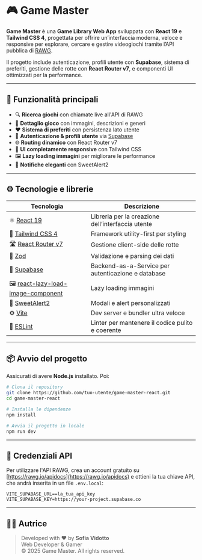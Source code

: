 # 🎮 Game Master

**Game Master** è una **Game Library Web App** sviluppata con **React 19** e **Tailwind CSS 4**, progettata per offrire un’interfaccia moderna, veloce e responsive per esplorare, cercare e gestire videogiochi tramite l’API pubblica di [RAWG](https://rawg.io/apidocs).

Il progetto include autenticazione, profili utente con **Supabase**, sistema di preferiti, gestione delle rotte con **React Router v7**, e componenti UI ottimizzati per la performance.

---

## 🧩 Funzionalità principali

- 🔍 **Ricerca giochi** con chiamate live all'API di RAWG  
- 📁 **Dettaglio gioco** con immagini, descrizioni e generi  
- ❤️ **Sistema di preferiti** con persistenza lato utente  
- 👤 **Autenticazione & profili utente** via [Supabase](https://supabase.com)  
- 🌐 **Routing dinamico** con React Router v7  
- 📱 **UI completamente responsive** con Tailwind CSS  
- 🖼️ **Lazy loading immagini** per migliorare le performance  
- 🍬 **Notifiche eleganti** con SweetAlert2  

---

## ⚙️ Tecnologie e librerie

| Tecnologia | Descrizione |
|-----------|-------------|
| ⚛️ [React 19](https://reactjs.org/) | Libreria per la creazione dell’interfaccia utente |
| 💨 [Tailwind CSS 4](https://tailwindcss.com/) | Framework utility-first per styling |
| 🛣️ [React Router v7](https://reactrouter.com/) | Gestione client-side delle rotte |
| 🧪 [Zod](https://zod.dev/) | Validazione e parsing dei dati |
| 🔐 [Supabase](https://supabase.com/) | Backend-as-a-Service per autenticazione e database |
| 🖼️ [react-lazy-load-image-component](https://www.npmjs.com/package/react-lazy-load-image-component) | Lazy loading immagini |
| 🎨 [SweetAlert2](https://sweetalert2.github.io/) | Modali e alert personalizzati |
| ⚙️ [Vite](https://vitejs.dev/) | Dev server e bundler ultra veloce |
| 🧹 [ESLint](https://eslint.org/) | Linter per mantenere il codice pulito e coerente |

---

## 📦 Avvio del progetto

Assicurati di avere **Node.js** installato. Poi:

```bash
# Clona il repository
git clone https://github.com/tuo-utente/game-master-react.git
cd game-master-react

# Installa le dipendenze
npm install

# Avvia il progetto in locale
npm run dev
```


---

## 🔐 Credenziali API

Per utilizzare l'API RAWG, crea un account gratuito su [https://rawg.io/apidocs](https://rawg.io/apidocs) e ottieni la tua chiave API, che andrà inserita in un file `.env.local`:

```env
VITE_SUPABASE_URL==la_tua_api_key
VITE_SUPABASE_KEY=https://your-project.supabase.co
```

---

## 👩‍💻 Autrice

> Developed with ❤️ by **Sofia Vidotto**  
> Web Developer & Gamer  
> © 2025 Game Master. All rights reserved.
